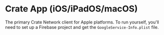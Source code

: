 # Crate App (iOS/iPadOS/macOS)

The primary Crate Network client for Apple platforms. To run yourself, you'll need to set up a Firebase project and get the `GoogleService-Info.plist` file.
